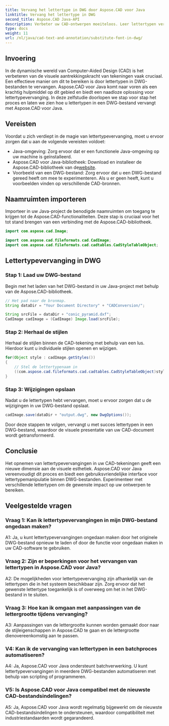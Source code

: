 ```yaml
---
title: Vervang het lettertype in DWG door Aspose.CAD voor Java
linktitle: Vervang het lettertype in DWG
second_title: Aspose.CAD Java-API
description: Verbeter uw CAD-ontwerpen moeiteloos. Leer lettertypen vervangen in DWG-bestanden met Aspose.CAD voor Java. Stap-voor-stap handleiding voor visuele perfectie.
type: docs
weight: 11
url: /nl/java/cad-text-and-annotation/substitute-font-in-dwg/
---
```

## Invoering

In de dynamische wereld van Computer-Aided Design (CAD) is het verbeteren van de visuele aantrekkingskracht van tekeningen vaak cruciaal. Een effectieve manier om dit te bereiken is door lettertypen in DWG-bestanden te vervangen. Aspose.CAD voor Java komt naar voren als een krachtig hulpmiddel op dit gebied en biedt een naadloze oplossing voor lettertypevervanging. In deze zelfstudie doorlopen we stap voor stap het proces en laten we zien hoe u lettertypen in een DWG-bestand vervangt met Aspose.CAD voor Java.

## Vereisten

Voordat u zich verdiept in de magie van lettertypevervanging, moet u ervoor zorgen dat u aan de volgende vereisten voldoet:

- Java-omgeving: Zorg ervoor dat er een functionele Java-omgeving op uw machine is geïnstalleerd.
-  Aspose.CAD voor Java-bibliotheek: Download en installeer de Aspose.CAD-bibliotheek van de[website](https://releases.aspose.com/cad/java/).
- Voorbeeld van een DWG-bestand: Zorg ervoor dat u een DWG-bestand gereed heeft om mee te experimenteren. Als u er geen heeft, kunt u voorbeelden vinden op verschillende CAD-bronnen.

## Naamruimten importeren

Importeer in uw Java-project de benodigde naamruimten om toegang te krijgen tot de Aspose.CAD-functionaliteiten. Deze stap is cruciaal voor het tot stand brengen van een verbinding met de Aspose.CAD-bibliotheek.

```java
import com.aspose.cad.Image;

import com.aspose.cad.fileformats.cad.CadImage;
import com.aspose.cad.fileformats.cad.cadtables.CadStyleTableObject;
```

## Lettertypevervanging in DWG

### Stap 1: Laad uw DWG-bestand

Begin met het laden van het DWG-bestand in uw Java-project met behulp van de Aspose.CAD-bibliotheek.

```java
// Het pad naar de bronmap.
String dataDir = "Your Document Directory" + "CADConversion/";

String srcFile = dataDir + "conic_pyramid.dxf";
CadImage cadImage = (CadImage) Image.load(srcFile);
```

### Stap 2: Herhaal de stijlen

Herhaal de stijlen binnen de CAD-tekening met behulp van een lus. Hierdoor kunt u individuele stijlen openen en wijzigen.

```java
for(Object style : cadImage.getStyles())
{
    // Stel de lettertypenaam in
    ((com.aspose.cad.fileformats.cad.cadtables.CadStyleTableObject)style).setPrimaryFontName("Arial");
}
```

### Stap 3: Wijzigingen opslaan

Nadat u de lettertypen hebt vervangen, moet u ervoor zorgen dat u de wijzigingen in uw DWG-bestand opslaat.

```java
cadImage.save(dataDir + "output.dwg", new DwgOptions());
```

Door deze stappen te volgen, vervangt u met succes lettertypen in een DWG-bestand, waardoor de visuele presentatie van uw CAD-document wordt getransformeerd.

## Conclusie

Het opnemen van lettertypevervangingen in uw CAD-tekeningen geeft een nieuwe dimensie aan de visuele esthetiek. Aspose.CAD voor Java vereenvoudigt dit proces en biedt een gebruiksvriendelijke interface voor lettertypemanipulatie binnen DWG-bestanden. Experimenteer met verschillende lettertypen om de gewenste impact op uw ontwerpen te bereiken.

## Veelgestelde vragen

### Vraag 1: Kan ik lettertypevervangingen in mijn DWG-bestand ongedaan maken?

A1: Ja, u kunt lettertypevervangingen ongedaan maken door het originele DWG-bestand opnieuw te laden of door de functie voor ongedaan maken in uw CAD-software te gebruiken.

### Vraag 2: Zijn er beperkingen voor het vervangen van lettertypen in Aspose.CAD voor Java?

A2: De mogelijkheden voor lettertypevervanging zijn afhankelijk van de lettertypen die in het systeem beschikbaar zijn. Zorg ervoor dat het gewenste lettertype toegankelijk is of overweeg om het in het DWG-bestand in te sluiten.

### Vraag 3: Hoe kan ik omgaan met aanpassingen van de lettergrootte tijdens vervanging?

A3: Aanpassingen van de lettergrootte kunnen worden gemaakt door naar de stijleigenschappen in Aspose.CAD te gaan en de lettergrootte dienovereenkomstig aan te passen.

### V4: Kan ik de vervanging van lettertypen in een batchproces automatiseren?

A4: Ja, Aspose.CAD voor Java ondersteunt batchverwerking. U kunt lettertypevervangingen in meerdere DWG-bestanden automatiseren met behulp van scripting of programmeren.

### V5: Is Aspose.CAD voor Java compatibel met de nieuwste CAD-bestandsindelingen?

A5: Ja, Aspose.CAD voor Java wordt regelmatig bijgewerkt om de nieuwste CAD-bestandsindelingen te ondersteunen, waardoor compatibiliteit met industriestandaarden wordt gegarandeerd.
